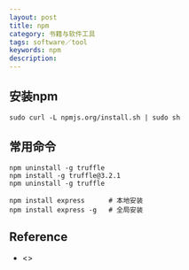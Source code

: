 ```yaml
---
layout: post
title: npm
category: 书籍与软件工具
tags: software／tool
keywords: npm
description: 
---
```


## 安装npm

```
sudo curl -L npmjs.org/install.sh | sudo sh
```

## 常用命令

```
npm uninstall -g truffle 
npm install -g truffle@3.2.1
npm uninstall -g truffle
```

```
npm install express      # 本地安装
npm install express -g   # 全局安装
```

## Reference

* <>